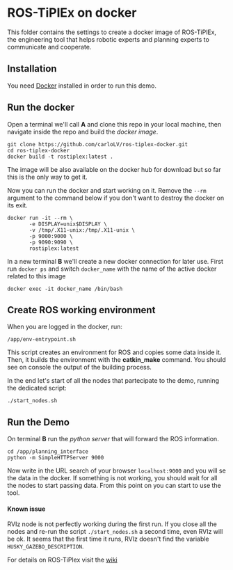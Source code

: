 # ROS-TiPlEx on docker
This folder contains the settings to create a docker image of ROS-TiPlEx, 
the engineering tool that helps robotic experts and planning experts to communicate and cooperate.


## Installation
You need [Docker](https://www.docker.com/) installed in order to run this demo.

## Run the docker
Open a terminal we'll call **A** and clone this repo in your local machine, then navigate inside the repo and build the *docker image*.
```
git clone https://github.com/carloLV/ros-tiplex-docker.git
cd ros-tiplex-docker
docker build -t rostiplex:latest .
```
The image will be also available on the docker hub for download but so far this is the only way to get it.

Now you can run the docker and start working on it. Remove the `--rm` argument to the command below if you don't want to destroy the docker on its exit.     

```
docker run -it --rm \
       -e DISPLAY=unix$DISPLAY \
       -v /tmp/.X11-unix:/tmp/.X11-unix \
       -p 9000:9000 \
       -p 9090:9090 \
       rostiplex:latest
```
In a new terminal **B** we'll create a new docker connection for later use.
First run `docker ps` and switch `docker_name` with the name of the active docker related to this image
```
docker exec -it docker_name /bin/bash
```

## Create ROS working environment
When you are logged in the docker, run:
```
/app/env-entrypoint.sh 
```
This script creates an environment for ROS and copies some data inside it. Then, it builds the environment with the **catkin_make** command.
You should see on console the output of the building process.

In the end let's start of all the nodes that partecipate to the demo, running the dedicated script:
```
./start_nodes.sh
```

## Run the Demo
On terminal **B** run the *python server* that will forward the ROS information.     
```
cd /app/planning_interface    
python -m SimpleHTTPServer 9000
```

Now write in the URL search of your browser `localhost:9000` and you will se the data in the docker. If something is not working, you should wait for all the nodes to start passing data.
From this point on you can start to use the tool.

#### Known issue
RVIz node is not perfectly working during the first run. If you close all the nodes and re-run the script `./start_nodes.sh` a second time, even RVIz will be ok.
It seems that the first time it runs, RVIz doesn't find the variable `HUSKY_GAZEBO_DESCRIPTION`.

For details on ROS-TiPlex visit the [wiki](https://github.com/carloLV/ROS-TiPlEx/wiki)
